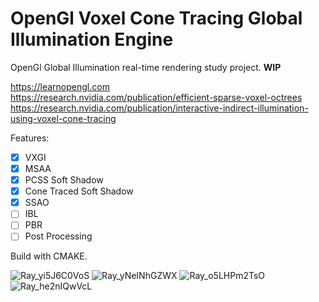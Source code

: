 # OpenGl Voxel Cone Tracing Global Illumination Engine
OpenGl Global Illumination real-time rendering study project. **WIP**

https://learnopengl.com  
https://research.nvidia.com/publication/efficient-sparse-voxel-octrees  
https://research.nvidia.com/publication/interactive-indirect-illumination-using-voxel-cone-tracing

Features:
- [X] VXGI
- [X] MSAA
- [X] PCSS Soft Shadow
- [X] Cone Traced Soft Shadow
- [X] SSAO
- [ ] IBL
- [ ] PBR
- [ ] Post Processing

Build with CMAKE.

![Ray_yi5J6C0VoS](https://user-images.githubusercontent.com/52555899/133330788-37879bf9-d6b8-4b15-8f6f-20e7b180f456.jpg)
![Ray_yNeINhGZWX](https://user-images.githubusercontent.com/52555899/133330795-8762caf0-2883-4dcd-ac46-aeccad11f414.jpg)
![Ray_o5LHPm2TsO](https://user-images.githubusercontent.com/52555899/133330805-27f5f08c-c3bd-44bf-976f-b4523a5c61af.jpg)
![Ray_he2nIQwVcL](https://user-images.githubusercontent.com/52555899/133330811-33f91c0e-d1be-4f7a-b729-2f97b65a3d29.jpg)

